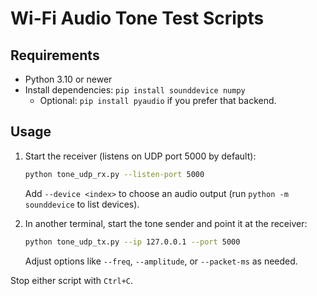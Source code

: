 # Wi-Fi Audio Tone Test Scripts

## Requirements
- Python 3.10 or newer
- Install dependencies: `pip install sounddevice numpy`
  - Optional: `pip install pyaudio` if you prefer that backend.

## Usage
1. Start the receiver (listens on UDP port 5000 by default):
   ```bash
   python tone_udp_rx.py --listen-port 5000
   ```
   Add `--device <index>` to choose an audio output (run `python -m sounddevice` to list devices).

2. In another terminal, start the tone sender and point it at the receiver:
   ```bash
   python tone_udp_tx.py --ip 127.0.0.1 --port 5000
   ```
   Adjust options like `--freq`, `--amplitude`, or `--packet-ms` as needed.

Stop either script with `Ctrl+C`.
